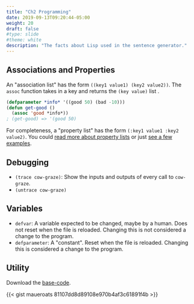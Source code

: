```yaml
---
title: "Ch2 Programming"
date: 2019-09-13T09:20:44-05:00
weight: 20
draft: false
#type: slide
#theme: white
description: "The facts about Lisp used in the sentence generator."
---
```


## Associations and Properties

An "association list" has the form `((key1 value1) (key2
value2))`. The `assoc` function takes in a key and returns the
`(key value)` list .

```lisp
(defparameter *info* '((good 50) (bad -10)))
(defun get-good ()
  (assoc 'good *info*))
; (get-good) => '(good 50)
```

For completeness, a "property list" has the form `(:key1 value1 :key2 value2)`. 
You could [read more about property lists](https://www.cs.cmu.edu/Groups/AI/html/cltl/clm/node108.html) or just [see a few examples](https://riptutorial.com/common-lisp/example/12948/property-lists).

## Debugging

* `(trace cow-graze)`: Show the inputs and outputs of every call to `cow-graze`.
* `(untrace cow-graze)`

## Variables

* `defvar`: A variable expected to be changed, maybe by a human. Does
  not reset when the file is reloaded. Changing this is not considered
  a change to the program.
* `defparameter`: A "constant". Reset when the file is
  reloaded. Changing this is considered a change to the program.
  

## Utility

Download the [base-code](base-code.lisp).

{{< gist maueroats 81107dd8d89108e970b4af3c61891f4b >}}

